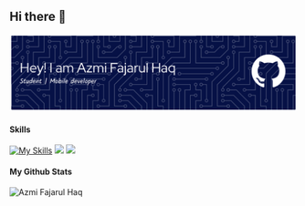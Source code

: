 ## Hi there 👋
![banner](images/github-header-banner.png)

#### Skills
[![My Skills](https://skillicons.dev/icons?i=dart,kotlin,vscode,flutter&theme=light)](https://skillicons.dev)
<img src="https://img.shields.io/badge/Kotlin-B125EA?style=for-the-badge&logo=kotlin&logoColor=white">
<img src="https://img.shields.io/badge/Android_Studio-3DDC84?style=for-the-badge&logo=android-studio&logoColor=white"/>

#### My Github Stats
![Azmi Fajarul Haq](https://github-readme-stats.vercel.app/api?username=AzmiFH&show_icons=true)